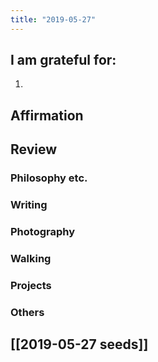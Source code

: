 ```yaml
---
title: "2019-05-27"
---
```

## I am grateful for:
1. 

## Affirmation

## Review
### Philosophy etc.

### Writing

### Photography

### Walking

### Projects

### Others

## [[2019-05-27 seeds]]
